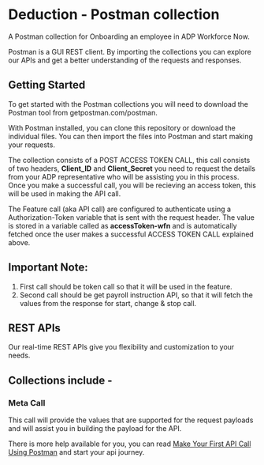 



# **Deduction - Postman collection**

A Postman collection for Onboarding an employee in ADP Workforce Now.

Postman is a GUI REST client. By importing the collections you can explore our APIs and get a better understanding of the requests and responses.

## Getting Started

To get started with the Postman collections you will need to download the Postman tool from getpostman.com/postman.

With Postman installed, you can clone this repository or download the individual files. You can then import the files into Postman and start making your requests.

The collection consists of a POST ACCESS TOKEN CALL, this call consists of two headers, **Client_ID** and **Client_Secret** you need to request the details from your ADP representative who will be assisting you in this process. Once you make a successful call, you will be recieving an access token, this will be used in making the API call.    

The Feature call (aka API call) are configured to authenticate using a Authorization-Token variable that is sent with the request header. The value is stored in a variable called as **accessToken-wfn** and is automatically fetched once the user makes a successful ACCESS TOKEN CALL explained above.

## Important Note: 
1. First call should be token call so that it will be used in the feature.
2. Second call should be get payroll instruction API, so that it will fetch the values from the response for start, change & stop call.

## REST APIs

Our real-time REST APIs give you flexibility and customization to your needs.

## Collections include -

### Meta Call

This call will provide the values that are supported for the request payloads and will assist you in building the payload for the API.


There is more help available for you, you can read [Make Your First API Call Using Postman](https://developers.adp.com/services/elasticsearch/articles/general/a20954ea9cb1ee5210dab5d9b3a3e5fc56f27953/doc/MakeYourFirstAPICallUsingPostman.pdf) and start your api journey.


